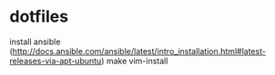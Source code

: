 # dotfiles
install ansible (http://docs.ansible.com/ansible/latest/intro_installation.html#latest-releases-via-apt-ubuntu)
make vim-install
